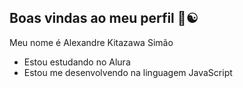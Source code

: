 ## Boas vindas ao meu perfil 🦈☯

Meu nome é Alexandre Kitazawa Simão

- Estou estudando no Alura
- Estou me desenvolvendo na linguagem JavaScript
